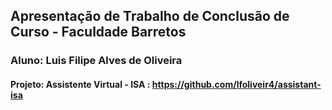 ## Apresentação de Trabalho de Conclusão de Curso - Faculdade Barretos 
### Aluno: Luis Filipe Alves de Oliveira
#### Projeto: Assistente Virtual - ISA : https://github.com/lfoliveir4/assistant-isa
